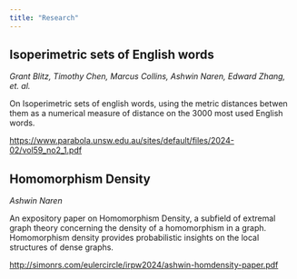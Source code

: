```yaml
---
title: "Research"
---
```

## Isoperimetric sets of English words

*Grant Blitz, Timothy Chen, Marcus Collins, Ashwin Naren, Edward Zhang, et. al.*

On Isoperimetric sets of english words,
using the metric distances betwen them as a numerical measure of distance on the 3000 most used English words.

https://www.parabola.unsw.edu.au/sites/default/files/2024-02/vol59_no2_1.pdf

## Homomorphism Density

*Ashwin Naren*

An expository paper on Homomorphism Density, a subfield of extremal graph theory concerning the density of a homomorphism in a graph.
Homomorphism density provides probabilistic insights on the local structures of dense graphs.

http://simonrs.com/eulercircle/irpw2024/ashwin-homdensity-paper.pdf